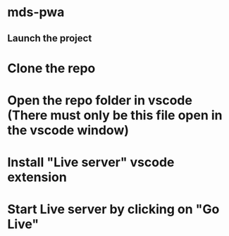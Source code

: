 # mds-pwa

## Launch the project

# Clone the repo
# Open the repo folder in vscode (There must only be this file open in the vscode window)
# Install "Live server" vscode extension
# Start Live server by clicking on "Go Live"